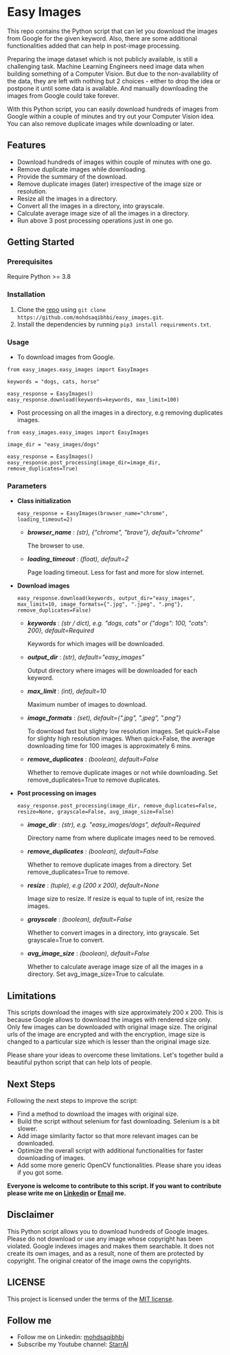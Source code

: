 # Easy Images

This repo contains the Python script that can let you download the images from Google for the given keyword. Also, there are some additional functionalities added that can help in post-image processing.

Preparing the image dataset which is not publicly available, is still a challenging task. Machine Learning Engineers need image data when building something of a Computer Vision. But due to the non-availability of the data, they are left with nothing but 2 choices - either to drop the idea or postpone it until some data is available. And manually downloading the images from Google could take forever.

With this Python script, you can easily download hundreds of images from Google within a couple of minutes and try out your Computer Vision idea. You can also remove duplicate images while downloading or later.

## Features
- Download hundreds of images within couple of minutes with one go.
- Remove duplicate images while downloading.
- Provide the summary of the download.
- Remove duplicate images (later) irrespective of the image size or resolution.
- Resize all the images in a directory.
- Convert all the images in a directory, into grayscale.
- Calculate average image size of all the images in a directory.
- Run above 3 post processing operations just in one go.

## Getting Started

### Prerequisites
Require Python >= 3.8

### Installation
1. Clone the [repo](https://github.com/mohdsaqibhbi/easy_images) using `git clone https://github.com/mohdsaqibhbi/easy_images.git`.
2. Install the dependencies by running `pip3 install requirements.txt`.

### Usage
- To download images from Google.

```
from easy_images.easy_images import EasyImages

keywords = "dogs, cats, horse"

easy_response = EasyImages()
easy_response.download(keywords=keywords, max_limit=100)
```

- Post processing on all the images in a directory, e.g removing duplicates images.

```
from easy_images.easy_images import EasyImages

image_dir = "easy_images/dogs"

easy_response = EasyImages()
easy_response.post_processing(image_dir=image_dir, remove_duplicates=True)
```

### Parameters

- **Class initialization**

    ```easy_response = EasyImages(browser_name="chrome", loading_timeout=2)```

    - ***browser_name*** : *(str), {"chrome", "brave"}, default="chrome"*

        The browser to use.
    - ***loading_timeout*** : *(float), default=2*

        Page loading timeout. Less for fast and more for slow internet.

- **Download images**

    ```easy_response.download(keywords, output_dir="easy_images", max_limit=10, image_formats={".jpg", ".jpeg", ".png"}, remove_duplicates=False)```

    - ***keywords*** : *(str / dict), e.g. "dogs, cats" or {"dogs": 100, "cats": 200}, default=Required*

        Keywords for which images will be downloaded.
    - ***output_dir*** : *(str), default="easy_images"*

        Output directory where images will be downloaded for each keyword.
    - ***max_limit*** : *(int), default=10*

        Maximum number of images to download.
    - ***image_formats*** : *(set), default={".jpg", ".jpeg", ".png"}*

        To download fast but slighty low resolution images. Set quick=False for slighty high resolution images. When quick=False, the average downloading time for 100 images is approximately 6 mins.
    - ***remove_duplicates*** : *(boolean), default=False*

        Whether to remove duplicate images or not while downloading. Set remove_duplicates=True to remove duplicates.

- **Post processing on images**

    ```easy_response.post_processing(image_dir, remove_duplicates=False, resize=None, grayscale=False, avg_image_size=False)```

    - ***image_dir*** : *(str), e.g. "easy_images/dogs", default=Required*

        Directory name from where duplicate images need to be removed.
    - ***remove_duplicates*** : *(boolean), default=False*

        Whether to remove duplicate images from a directory. Set remove_duplicates=True to remove.
    - ***resize*** : *(tuple), e.g (200 x 200), default=None*

        Image size to resize. If resize is equal to tuple of int, resize the images.
    - ***grayscale*** : *(boolean), default=False*

        Whether to convert images in a directory,  into grayscale. Set grayscale=True to convert.
    - ***avg_image_size*** : *(boolean), default=False*

        Whether to calculate average image size of all the images in a directory. Set avg_image_size=True to calculate.

## Limitations
This scripts download the images with size approximately 200 x 200. This is because Google allows to download the images with rendered size only. Only few images can be downloaded with original image size. The original urls of the image are encrypted and with the encryption, image size is changed to a particular size which is lesser than the original image size.

Please share your ideas to overcome these limitations. Let's together build a beautiful python script that can help lots of people.

## Next Steps
Following the next steps to improve the script:
- Find a method to download the images with original size.
- Build the script without selenium for fast downloading. Selenium is a bit slower.
- Add image similarity factor so that more relevant images can be downloaded.
- Optimize the overall script with additional functionalities for faster downloading of images.
- Add some more generic OpenCV functionalities. Please share you ideas if you got some.

**Everyone is welcome to contribute to this script. If you want to contribute please write me on [Linkedin](https://www.linkedin.com/in/mohdsaqibhbi) or [Email](mohdsaqibhbi@gmail.com) me.**

## Disclaimer
This Python script allows you to download hundreds of Google images. Please do not download or use any image whose copyright has been violated. Google indexes images and makes them searchable. It does not create its own images, and as a result, none of them are protected by copyright. The original creator of the image owns the copyrights.

## LICENSE
This project is licensed under the terms of the [MIT license](LICENSE).

## Follow me

- Follow me on Linkedin: [mohdsaqibhbi](https://www.linkedin.com/in/mohdsaqibhbi)
- Subscribe my Youtube channel: [StarrAI](https://www.youtube.com/channel/UCooZBjTCrnM3LH1nIqAmDQA)
